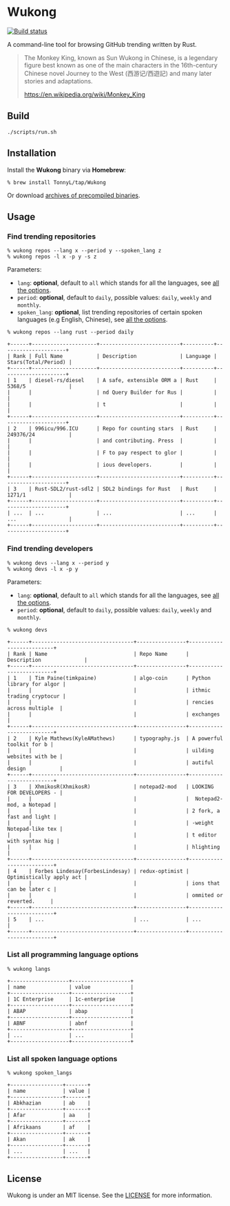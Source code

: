 # Wukong

[![Build status](https://github.com/TonnyL/Wukong/workflows/Build/badge.svg)](https://github.com/TonnyL/Wukong/actions?query=workflow%3ABuild)

A command-line tool for browsing GitHub trending written by Rust.

> The Monkey King, known as Sun Wukong in Chinese, is a legendary figure best known as one of the main characters in the 16th-century Chinese novel Journey to the West (西游记/西遊記) and many later stories and adaptations.
> 
>https://en.wikipedia.org/wiki/Monkey_King

## Build
```shell
./scripts/run.sh
```

## Installation
Install the **Wukong** binary via **Homebrew**:
```shell script
% brew install TonnyL/tap/Wukong
``` 
Or download [archives of precompiled binaries](https://github.com/TonnyL/Wukong/releases).

## Usage
### Find trending repositories
```shell script
% wukong repos --lang x --period y --spoken_lang z
% wukong repos -l x -p y -s z
```

Parameters:
+ `lang`: **optional**, default to `all` which stands for all the languages, see [all the options](#list-all-programming-language-options).
+ `period`: **optional**, default to `daily`, possible values: `daily`, `weekly` and `monthly`.
+ `spoken_lang`: **optional**, list trending repositories of certain spoken languages (e.g English, Chinese), see [all the options](#list-all-spoken-language-options).

```shell script
% wukong repos --lang rust --period daily

+------+---------------------+--------------------------+----------+---------------------+
| Rank | Full Name           | Description              | Language | Stars(Total/Period) |
+------+---------------------+--------------------------+----------+---------------------+
| 1    | diesel-rs/diesel    | A safe, extensible ORM a | Rust     | 5368/5              |
|      |                     | nd Query Builder for Rus |          |                     |
|      |                     | t                        |          |                     |
+------+---------------------+--------------------------+----------+---------------------+
| 2    | 996icu/996.ICU      | Repo for counting stars  | Rust     | 249376/24           |
|      |                     | and contributing. Press  |          |                     |
|      |                     | F to pay respect to glor |          |                     |
|      |                     | ious developers.         |          |                     |
+------+---------------------+--------------------------+----------+---------------------+
| 3    | Rust-SDL2/rust-sdl2 | SDL2 bindings for Rust   | Rust     | 1271/1              |
+------+---------------------+--------------------------+----------+---------------------+
| ...  | ...                 | ...                      | ...      | ...                 |
+------+---------------------+--------------------------+----------+---------------------+
```

### Find trending developers
```shell script
% wukong devs --lang x --period y
% wukong devs -l x -p y
```

Parameters:
+ `lang`: **optional**, default to `all` which stands for all the languages, see [all the options](#list-all-programming-language-options).
+ `period`: **optional**, default to `daily`, possible values: `daily`, `weekly` and `monthly`.

```shell script
% wukong devs

+------+---------------------------------+----------------+--------------------------+
| Rank | Name                            | Repo Name      | Description              |
+------+---------------------------------+----------------+--------------------------+
| 1    | Tim Paine(timkpaine)            | algo-coin      | Python library for algor |
|      |                                 |                | ithmic trading cryptocur |
|      |                                 |                | rencies across multiple  |
|      |                                 |                | exchanges                |
+------+---------------------------------+----------------+--------------------------+
| 2    | Kyle Mathews(KyleAMathews)      | typography.js  | A powerful toolkit for b |
|      |                                 |                | uilding websites with be |
|      |                                 |                | autiful design           |
+------+---------------------------------+----------------+--------------------------+
| 3    | XhmikosR(XhmikosR)              | notepad2-mod   | LOOKING FOR DEVELOPERS - |
|      |                                 |                |  Notepad2-mod, a Notepad |
|      |                                 |                | 2 fork, a fast and light |
|      |                                 |                | -weight Notepad-like tex |
|      |                                 |                | t editor with syntax hig |
|      |                                 |                | hlighting                |
+------+---------------------------------+----------------+--------------------------+
| 4    | Forbes Lindesay(ForbesLindesay) | redux-optimist | Optimistically apply act |
|      |                                 |                | ions that can be later c |
|      |                                 |                | ommited or reverted.     |
+------+---------------------------------+----------------+--------------------------+
| 5    | ...                             | ...            | ...                      |
+------+---------------------------------+----------------+--------------------------+
```

### List all programming language options
```shell script
% wukong langs

+-------------------+-------------------+
| name              | value             |
+-------------------+-------------------+
| 1C Enterprise     | 1c-enterprise     |
+-------------------+-------------------+
| ABAP              | abap              |
+-------------------+-------------------+
| ABNF              | abnf              |
+-------------------+-------------------+   
| ...               | ...               |  
+-------------------+-------------------+  
```

### List all spoken language options
```shell script
% wukong spoken_langs

+-----------------+-------+
| name            | value |
+-----------------+-------+
| Abkhazian       | ab    |
+-----------------+-------+
| Afar            | aa    |
+-----------------+-------+
| Afrikaans       | af    |
+-----------------+-------+
| Akan            | ak    |
+-----------------+-------+
| ...             | ...   |
+-----------------+-------+
```

## License
Wukong is under an MIT license. See the [LICENSE](LICENSE) for more information.